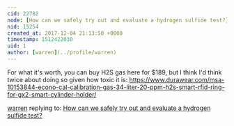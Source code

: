 ```yaml
---
cid: 22782
node: [How can we safely try out and evaluate a hydrogen sulfide test?](../notes/warren/11-28-2017/how-can-we-safely-try-out-and-evaluate-a-hydrogen-sulfide-test)
nid: 15254
created_at: 2017-12-04 21:13:50 +0000
timestamp: 1512422030
uid: 1
author: [warren](../profile/warren)
---
```


For what it's worth, you can buy H2S gas here for $189, but I think I'd think twice about doing so given how toxic it is: https://www.durawear.com/msa-10153844-econo-cal-calibration-gas-34-liter-20-ppm-h2s-smart-rfid-ring-for-gx2-smart-cylinder-holder/

[warren](../profile/warren) replying to: [How can we safely try out and evaluate a hydrogen sulfide test?](../notes/warren/11-28-2017/how-can-we-safely-try-out-and-evaluate-a-hydrogen-sulfide-test)

